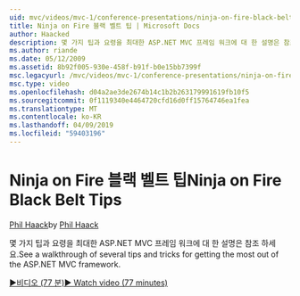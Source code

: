 ```yaml
---
uid: mvc/videos/mvc-1/conference-presentations/ninja-on-fire-black-belt-tips
title: Ninja on Fire 블랙 벨트 팁 | Microsoft Docs
author: Haacked
description: 몇 가지 팁과 요령을 최대한 ASP.NET MVC 프레임 워크에 대 한 설명은 참조 하세요.
ms.author: riande
ms.date: 05/12/2009
ms.assetid: 8b92f005-930e-458f-b91f-b0e15bb7399f
msc.legacyurl: /mvc/videos/mvc-1/conference-presentations/ninja-on-fire-black-belt-tips
msc.type: video
ms.openlocfilehash: d04a2ae3de2674b14c1b2b263179991619fb10f5
ms.sourcegitcommit: 0f1119340e4464720cfd16d0ff15764746ea1fea
ms.translationtype: MT
ms.contentlocale: ko-KR
ms.lasthandoff: 04/09/2019
ms.locfileid: "59403196"
---
```

# <a name="ninja-on-fire-black-belt-tips"></a><span data-ttu-id="fea14-103">Ninja on Fire 블랙 벨트 팁</span><span class="sxs-lookup"><span data-stu-id="fea14-103">Ninja on Fire Black Belt Tips</span></span>

<span data-ttu-id="fea14-104">[Phil Haack](https://github.com/Haacked)</span><span class="sxs-lookup"><span data-stu-id="fea14-104">by [Phil Haack](https://github.com/Haacked)</span></span>

<span data-ttu-id="fea14-105">몇 가지 팁과 요령을 최대한 ASP.NET MVC 프레임 워크에 대 한 설명은 참조 하세요.</span><span class="sxs-lookup"><span data-stu-id="fea14-105">See a walkthrough of several tips and tricks for getting the most out of the ASP.NET MVC framework.</span></span>

[<span data-ttu-id="fea14-106">&#9654;비디오 (77 분)</span><span class="sxs-lookup"><span data-stu-id="fea14-106">&#9654; Watch video (77 minutes)</span></span>](https://channel9.msdn.com/Blogs/ASP-NET-Site-Videos/ninja-on-fire-black-belt-tips)

